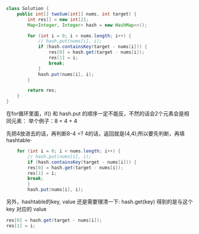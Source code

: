 ```java
class Solution {
    public int[] twoSum(int[] nums, int target) {
        int res[] = new int[2];
        Map<Integer, Integer> hash = new HashMap<>();

        for (int i = 0; i < nums.length; i++) {
            // hash.put(nums[i], i);
            if (hash.containsKey(target - nums[i])) {
                res[0] = hash.get(target - nums[i]);
                res[1] = i;
                break;
            }
            hash.put(nums[i], i);
        }

        return res;
    }
}
```
在for循环里面，if() 和 hash.put 的顺序一定不能反，不然的话会2个元素会是相同元素：
举个例子：8 = 4 + 4

先把4放进去的话，再判断8-4 =? 4的话，返回就是(4,4);所以要先判断，再填hashtable·
```java
    for (int i = 0; i < nums.length; i++) {
        // hash.put(nums[i], i);
        if (hash.containsKey(target - nums[i])) {
        res[0] = hash.get(target - nums[i]);
        res[1] = i;
        break;
        }
        hash.put(nums[i], i);
```

另外，hashtable的key, value 还是需要理清一下:
hash.get(key) 得到的是与这个 key 对应的 value
```java
res[0] = hash.get(target - nums[i]);
res[1] = i;
```